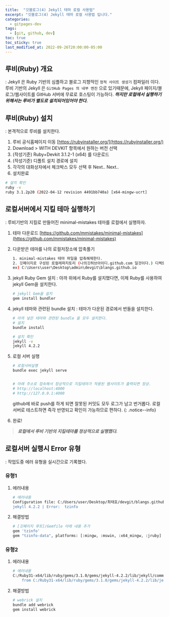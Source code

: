 ```yaml
---
title:  "깃블로그(4) Jekyll 테마 로컬 사용법"
excerpt: "깃블로그(4) Jekyll 테마 로컬 사용법 입니다."
categories:
  - gitpages-dev
tags:
  - [git, github, dev]
toc: true
toc_sticky: true
last_modified_at: 2022-09-26T20:00:00-05:00
---
```

## 루비(Ruby) 개요
: Jekyll 은 Ruby 기반의 심플하고 블로그 지향적인 `정적 사이트 생성기` 컴파일러 이다. 
루비 기반의 Jekyll 은 `GitHub Pages 의 내부 엔진` 으로 있기때문에, Jekyll 페이지/블로그/웹사이트를 GitHub 서버에 무료로 호스팅이 가능하다. ***하지만 로컬에서 실행하기 위해서는 루비가 별도로 설치되어있어야 한다.***

## 루비(Ruby) 설치
: 본격적으로 루비를 설치한다. 

1. 루비 공식홈페이지 이동 [https://rubyinstaller.org/](https://rubyinstaller.org/)
2. Download > WITH DEVKIT 항목에서 원하는 버전 선택 
3. (작성기준) Ruby+Devkit 3.1.2-1 (x64) 를 다운로드
4. (작성기준) 디폴트 설치 경로에 설치
5. 각각의 대화상자에서 체크박스 모두 선택 후 Next.. Next..
6. 설치완료
  
```bash
# 설치 확인
ruby -v 
ruby 3.1.2p20 (2022-04-12 revision 4491bb740a) [x64-mingw-ucrt]

```

## 로컬서버에서 지킬 테마 실행하기
: 루비기반의 지킬로 만들어진 minimal-mistakes 테마를 로컬에서 실행하자.

1. 테마 다운로드 [https://github.com/mmistakes/minimal-mistakes](https://github.com/mmistakes/minimal-mistakes)

2. 다운받은 테마를 나의 로컬저장소에 압축풀기

    ```bash
    1. minimal-mistakes 테마 파일을 압축해제한다.
    2. 깃페이지로 구성된 로컬레파지토리 (나의깃허브아이디.github.com 일것이다.) 디렉토리에 모두 붙여넣는다.
    ex) C:\Users\user\Desktop\admin\devgit\blangs.github.io 

    ```
3. jekyll Ruby Gem 설치
: 아까 위에서 Ruby를 설치했다면, 이제 Ruby를 사용하여 jekyll Gem을 설치한다.

    ```bash
    # jekyll Gem을 설치  
    gem install bundler

    ```

4. jekyll 테마와 관련된 bundle 설치
: 테마가 다운된 경로에서 번들을 설치한다.

    ```bash
    # 아까 넣은 테마와 관련된 bundle 을 모두 설치한다.
    # 설치
    bundle install

    # 설치 확인
    jekyll -v
    jekyll 4.2.2

    ```

5. 로컬 서버 실행

    ```bash
    # 로컬서버실행
    bundle exec jekyll serve


    # 아래 주소로 접속해서 정상적으로 지킬테마가 적용된 웹사이트가 출력되면 정상.
    # http://localhost:4000
    # http://127.0.0.1:4000

    ```

    github에 바로 push를 하게 되면 잘못된 커밋도 모두 로그가 남고 번거롭다.
    로컬서버로 테스트하면 즉각 반영되고 확인이 가능하므로 편하다.
    {: .notice--info}
    
6. 완료!

> ***로컬에서 루비 기반의 지킬테마를 정상적으로 실행했다.***


## 로컬서버 실행시 Error 유형
: 작업도중 에러 유형을 실시간으로 기록했다.

### 유형1

1. 에러내용

    ```bash
    # 에러내용
    Configuration file: C:/Users/user/Desktop/최태호/devgit/blangs.github.io/_config.yml Dependency Error: Yikes! It looks like you don't have tzinfo or one of its dependencies installed. In order to use Jekyll as currently configured, you'll need to install this gem. If you've run Jekyll with `bundle exec`, ensure that you have included the tzinfo gem in your Gemfile as well. The full error message from Ruby is: 'cannot load such file -- tzinfo' If you run into trouble, you can find helpful resources at https://jekyllrb.com/help/!
    jekyll 4.2.2 | Error:  tzinfo

    ```

2. 해결방법
  
    ```bash
    # [깃페이지 루트]/Gemfile 아래 내용 추가
    gem 'tzinfo'
    gem "tzinfo-data", platforms: [:mingw, :mswin, :x64_mingw, :jruby]

    ```

### 유형2

1. 에러내용

    ```bash
    # 에러내용
    C:/Ruby31-x64/lib/ruby/gems/3.1.0/gems/jekyll-4.2.2/lib/jekyll/commands/serve/servlet.rb:3:in `require': cannot load such file -- webrick (LoadError)
        from C:/Ruby31-x64/lib/ruby/gems/3.1.0/gems/jekyll-4.2.2/lib/jekyll/commands/serve/servlet.rb:3:in `<top (required)>'

    ```

2. 해결방법

    ```bash
    # webrick 설치
    bundle add webrick
    gem install webrick

    ```
  
